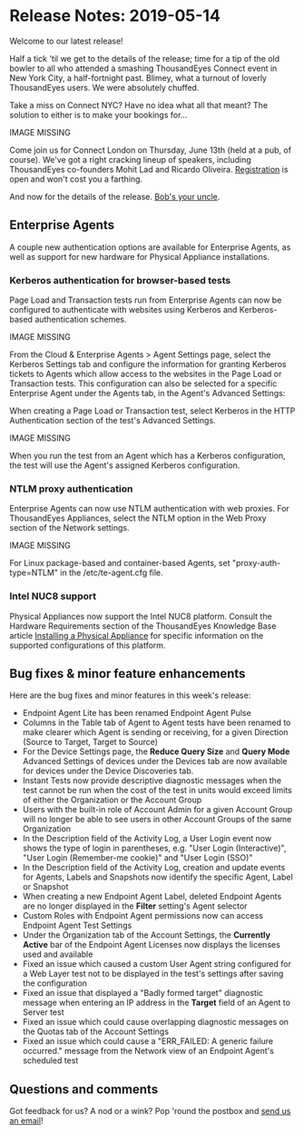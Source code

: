 # Release Notes: 2019-05-14

Welcome to our latest release!

Half a tick 'til we get to the details of the release; time for a tip of the old bowler to all who attended a smashing ThousandEyes Connect event in New York City, a half-fortnight past. Blimey, what a turnout of loverly ThousandEyes users. We were absolutely chuffed.

Take a miss on Connect NYC? Have no idea what all that meant? The solution to either is to make your bookings for...

IMAGE MISSING

Come join us for Connect London on Thursday, June 13th \(held at a pub, of course\). We've got a right cracking lineup of speakers, including ThousandEyes co-founders Mohit Lad and Ricardo Oliveira. [Registration](https://www.thousandeyes.com/events/connect/london-2019) is open and won't cost you a farthing. 

And now for the details of the release. [Bob's your uncle](https://en.wikipedia.org/wiki/Bob%27s_your_uncle).

## Enterprise Agents

A couple new authentication options are available for Enterprise Agents, as well as support for new hardware for Physical Appliance installations.

### Kerberos authentication for browser-based tests

Page Load and Transaction tests run from Enterprise Agents can now be configured to authenticate with websites using Kerberos and Kerberos-based authentication schemes.

IMAGE MISSING

From the Cloud & Enterprise Agents &gt; Agent Settings page, select the Kerberos Settings tab and configure the information for granting Kerberos tickets to Agents which allow access to the websites in the Page Load or Transaction tests. This configuration can also be selected for a specific Enterprise Agent under the Agents tab, in the Agent's Advanced Settings:

When creating a Page Load or Transaction test, select Kerberos in the HTTP Authentication section of the test's Advanced Settings. 

IMAGE MISSING

When you run the test from an Agent which has a Kerberos configuration, the test will use the Agent's assigned Kerberos configuration.

### NTLM proxy authentication

Enterprise Agents can now use NTLM authentication with web proxies. For ThousandEyes Appliances, select the NTLM option in the Web Proxy section of the Network settings. 

IMAGE MISSING

For Linux package-based and container-based Agents, set "proxy-auth-type=NTLM" in the /etc/te-agent.cfg file.

### Intel NUC8 support

Physical Appliances now support the Intel NUC8 platform. Consult the Hardware Requirements section of the ThousandEyes Knowledge Base article [Installing a Physical Appliance](https://success.thousandeyes.com/PublicArticlePage?articleIdParam=kA0E0000000CmnOKAS_Setting-up-a-physical-appliance#hardware-requirements) for specific information on the supported configurations of this platform.

## Bug fixes & minor feature enhancements

Here are the bug fixes and minor features in this week's release:

* Endpoint Agent Lite has been renamed Endpoint Agent Pulse
* Columns in the Table tab of Agent to Agent tests have been renamed to make clearer which Agent is sending or receiving, for a given Direction \(Source to Target, Target to Source\)
* For the Device Settings page, the **Reduce Query Size** and **Query Mode** Advanced Settings of devices under the Devices tab are now available for devices under the Device Discoveries tab.
* Instant Tests now provide descriptive diagnostic messages when the test cannot be run when the cost of the test in units would exceed limits of either the Organization or the Account Group
* Users with the built-in role of Account Admin for a given Account Group will no longer be able to see users in other Account Groups of the same Organization
* In the Description field of the Activity Log, a User Login event now shows the type of login in parentheses, e.g. "User Login \(Interactive\)", "User Login \(Remember-me cookie\)" and "User Login \(SSO\)"
* In the Description field of the Activity Log, creation and update events for Agents, Labels and Snapshots now identify the specific Agent, Label or Snapshot
* When creating a new Endpoint Agent Label, deleted Endpoint Agents are no longer displayed in the **Filter** setting's Agent selector
* Custom Roles with Endpoint Agent permissions now can access Endpoint Agent Test Settings
* Under the Organization tab of the Account Settings, the **Currently Active** bar of the Endpoint Agent Licenses now displays the licenses used and available
* Fixed an issue which caused a custom User Agent string configured for a Web Layer test not to be displayed in the test's settings after saving the configuration
* Fixed an issue that displayed a "Badly formed target" diagnostic message when entering an IP address in the **Target** field of an Agent to Server test
* Fixed an issue which could cause overlapping diagnostic messages on the Quotas tab of the Account Settings
*  Fixed an issue which could cause a "ERR\_FAILED: A generic failure occurred." message from the Network view of an Endpoint Agent's scheduled test

## Questions and comments

Got feedback for us? A nod or a wink? Pop 'round the postbox and [send us an email](mailto:support@thousandeyes.com?subject=2019-05-14+Release+Update)!

